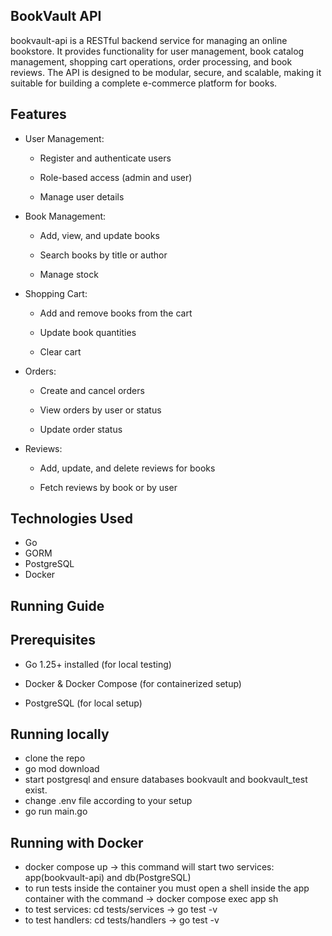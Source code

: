 BookVault API
- 
bookvault-api is a RESTful backend service for managing an online bookstore.
It provides functionality for user management, book catalog management, shopping cart operations, order processing, and book reviews.
The API is designed to be modular, secure, and scalable, making it suitable for building a complete e-commerce platform for books.

Features
- 
* User Management:
  * Register and authenticate users

  * Role-based access (admin and user)

  * Manage user details
* Book Management:

  * Add, view, and update books

  * Search books by title or author

  * Manage stock
* Shopping Cart:

  * Add and remove books from the cart

  * Update book quantities

  * Clear cart
* Orders:

  * Create and cancel orders

  * View orders by user or status

  * Update order status
* Reviews:

  * Add, update, and delete reviews for books

  * Fetch reviews by book or by user
 

Technologies Used
-
* Go
* GORM
* PostgreSQL
* Docker

Running Guide
- 
Prerequisites
- 
* Go 1.25+ installed (for local testing)

* Docker & Docker Compose (for containerized setup)

* PostgreSQL (for local setup)

Running locally
-
* clone the repo
* go mod download
* start postgresql and ensure databases bookvault and bookvault_test exist.
* change .env file according to your setup
* go run main.go

Running with Docker
-
* docker compose up -> this command will start two services: app(bookvault-api) and db(PostgreSQL)
* to run tests inside the container you must open a shell inside the app container with the command -> docker compose exec app sh
* to test services: cd tests/services -> go test -v
* to test handlers: cd tests/handlers -> go test -v
